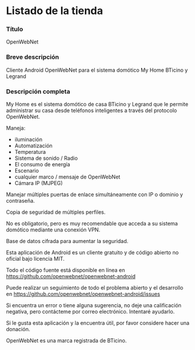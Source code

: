 # Listado de la tienda

### Título
OpenWebNet

### Breve descripción
Cliente Android OpenWebNet para el sistema domótico My Home BTicino y Legrand

### Descripción completa
My Home es el sistema domótico de casa BTicino y Legrand que le permite administrar su casa desde teléfonos inteligentes a través del protocolo OpenWebNet.

Maneja:
- iluminación
- Automatización
- Temperatura
- Sistema de sonido / Radio
- El consumo de energía
- Escenario
- cualquier marco / mensaje de OpenWebNet
- Cámara IP (MJPEG)

Manejar múltiples puertas de enlace simultáneamente con IP o dominio y contraseña.

Copia de seguridad de múltiples perfiles.

No es obligatorio, pero es muy recomendable que acceda a su sistema domótico mediante una conexión VPN.

Base de datos cifrada para aumentar la seguridad.

Esta aplicación de Android es un cliente gratuito y de código abierto no oficial bajo licencia MIT.

Todo el código fuente está disponible en línea en https://github.com/openwebnet/openwebnet-android

Puede realizar un seguimiento de todo el problema abierto y el desarrollo en https://github.com/openwebnet/openwebnet-android/issues

Si encuentra un error o tiene alguna sugerencia, no deje una calificación negativa, pero contácteme por correo electrónico. Intentaré ayudarlo.

Si le gusta esta aplicación y la encuentra útil, por favor considere hacer una donación.

OpenWebNet es una marca registrada de BTicino.
